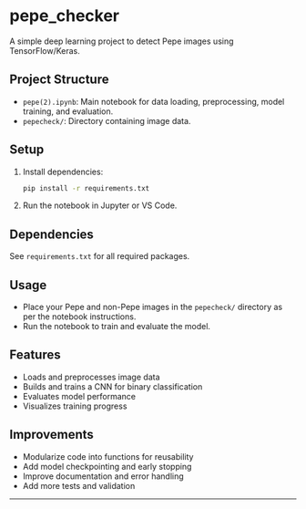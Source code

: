 # pepe_checker

A simple deep learning project to detect Pepe images using TensorFlow/Keras.

## Project Structure

- `pepe(2).ipynb`: Main notebook for data loading, preprocessing, model
  training, and evaluation.
- `pepecheck/`: Directory containing image data.

## Setup

1. Install dependencies:

   ```bash
   pip install -r requirements.txt
   ```

2. Run the notebook in Jupyter or VS Code.

## Dependencies

See `requirements.txt` for all required packages.

## Usage

- Place your Pepe and non-Pepe images in the `pepecheck/` directory as per the
  notebook instructions.
- Run the notebook to train and evaluate the model.

## Features

- Loads and preprocesses image data
- Builds and trains a CNN for binary classification
- Evaluates model performance
- Visualizes training progress

## Improvements

- Modularize code into functions for reusability
- Add model checkpointing and early stopping
- Improve documentation and error handling
- Add more tests and validation

---
